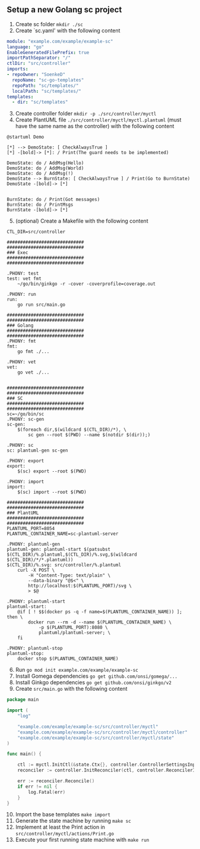 ## Setup a new Golang sc project

1. Create sc folder `mkdir ./sc`
2. Create `sc.yaml' with the following content
```yaml
module: "example.com/example/example-sc"
language: "go"
EnableGeneratedFilePrefix: true
importPathSeparator: "/"
ctlDir: "src/controller"
imports:
- repoOwner: "SoenkeD"
  repoName: "sc-go-templates"
  repoPath: "sc/templates/"
  localPath: "sc/templates/"
templates:
  - dir: "sc/templates"
```

3. Create controller folder `mkdir -p ./src/controller/myctl`
4. Create PlantUML file `./src/controller/myctl/myctl.plantuml`
(must have the same name as the controller) with the following content
```
@startuml Demo

[*] --> DemoState: [ CheckAlwaysTrue ]
[*] -[bold]-> [*]: / Print(The guard needs to be implemented)

DemoState: do / AddMsg(Hello)
DemoState: do / AddMsg(World)
DemoState: do / AddMsg(!)
DemoState --> BurnState: [ CheckAlwaysTrue ] / Print(Go to BurnState)
DemoState -[bold]-> [*]


BurnState: do / Print(Got messages)
BurnState: do / PrintMsgs
BurnState -[bold]-> [*]
```
5. (optional) Create a Makefile with the following content
```
CTL_DIR=src/controller

#############################
#############################
### Exec 
#############################
#############################

.PHONY: test
test: vet fmt
	~/go/bin/ginkgo -r -cover -coverprofile=coverage.out

.PHONY: run
run:
	go run src/main.go

#############################
#############################
### Golang 
#############################
#############################
.PHONY: fmt
fmt:
	go fmt ./...

.PHONY: vet
vet:
	go vet ./...


#############################
#############################
### SC 
#############################
#############################
sc=~/go/bin/sc
.PHONY: sc-gen
sc-gen:
	$(foreach dir,$(wildcard $(CTL_DIR)/*), \
		sc gen --root $(PWD) --name $(notdir $(dir));)

.PHONY: sc
sc: plantuml-gen sc-gen

.PHONY: export
export:
	$(sc) export --root $(PWD)

.PHONY: import
import:
	$(sc) import --root $(PWD)

#############################
#############################
### PlantUML 
#############################
#############################
PLANTUML_PORT=8054
PLANTUML_CONTAINER_NAME=sc-plantuml-server

.PHONY: plantuml-gen
plantuml-gen: plantuml-start $(patsubst $(CTL_DIR)/%.plantuml,$(CTL_DIR)/%.svg,$(wildcard $(CTL_DIR)/*/*.plantuml))
$(CTL_DIR)/%.svg: src/controller/%.plantuml
	curl -X POST \
		-H "Content-Type: text/plain" \
		--data-binary "@$<" \
		http://localhost:$(PLANTUML_PORT)/svg \
		> $@

.PHONY: plantuml-start
plantuml-start:
	@if [ ! $$(docker ps -q -f name=$(PLANTUML_CONTAINER_NAME)) ]; then \
		docker run --rm -d --name $(PLANTUML_CONTAINER_NAME) \
			-p $(PLANTUML_PORT):8080 \
			plantuml/plantuml-server; \
	fi

.PHONY: plantuml-stop
plantuml-stop:
	docker stop $(PLANTUML_CONTAINER_NAME)
```

6. Run `go mod init example.com/example/example-sc`
7. Install Gomega dependencies `go get github.com/onsi/gomega/...`
8. Install Ginkgo dependencies `go get github.com/onsi/ginkgo/v2`
9. Create `src/main.go` with the following content
```go
package main

import (
	"log"

	"example.com/example/example-sc/src/controller/myctl"
	"example.com/example/example-sc/src/controller/myctl/controller"
	"example.com/example/example-sc/src/controller/myctl/state"
)

func main() {

	ctl := myctl.InitCtl(&state.Ctx{}, controller.ControllerSettingsInput{})
	reconciler := controller.InitReconciler(ctl, controller.ReconcilerInput{})

	err := reconciler.Reconcile()
	if err != nil {
		log.Fatal(err)
	}
}
```
10. Import the base templates `make import`
11. Generate the state machine by running `make sc`
12. Implement at least the Print action in `src/controller/myctl/actions/Print.go`
13. Execute your first running state machine with `make run`